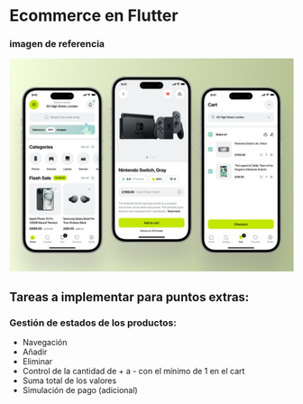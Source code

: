 # Ecommerce en Flutter

### imagen de referencia

![Vista de referencia](assets/img/reference.png)


## Tareas a implementar para puntos extras:

### Gestión de estados de los productos:

- Navegación
- Añadir
- Eliminar
- Control de la cantidad de + a - con el mínimo de 1 en el cart
- Suma total de los valores
- Simulación de pago (adicional)
